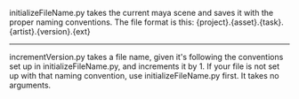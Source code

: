 initializeFileName.py takes the current maya scene and saves it with the proper naming conventions.
The file format is this: {project}.{asset}.{task}.{artist}.{version}.{ext}
______________

incrementVersion.py takes a file name, given it's following the conventions set up in initializeFileName.py, and increments it by 1. 
If your file is not set up with that naming convention, use initializeFileName.py first.
It takes no arguments. 